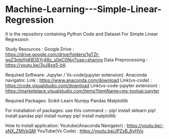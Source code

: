 # Machine-Learning---Simple-Linear-Regression
It is the repository containing Python Code and Dataset For Simple Linear Regression 

Study Resources :
  Google Drive       : https://drive.google.com/drive/folders/1gTZt-gqZ3ntpYpKB35Yr48z_s0eC0Nvj?usp=sharing
  Data Preprocessing : https://youtu.be/3vJ8xg5-jtA

Required Software:
  Jupyter / Vs-code(jupyter extension).
  Anaconda navigator.
  Link                            : https://www.anaconda.com/download
  Link(vs-code)                   : https://code.visualstudio.com/download
  Link(vs-code-jupyter extension) : https://marketplace.visualstudio.com/items?itemName=ms-toolsai.jupyter


Required Packages:
 Scikit-Learn 
 Numpy 
 Pandas
 Matplotlib
 
 For installation of packages:
  use this command :-
      pip! install sklearn
      pip! install pandas
      pip! install numpy
      pip! install matplotlib
      
  How to install application:
  Youtube(Anaconda Navigator) : https://youtu.be/-sNX_ZMVpQM
  YouTube(Vs Code)            : https://youtu.be/JPZsB_6yHVo
  
  
      
